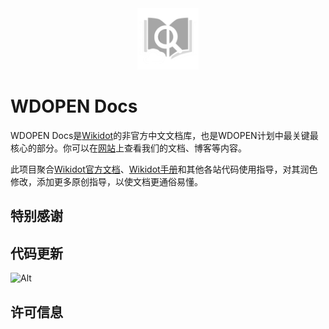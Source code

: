 <div align="center" width="100%">
    <img src="./static/img/logo_dark.png" width="98" alt="" />
</div>

# WDOPEN Docs
WDOPEN Docs是[Wikidot](https://www.wikidot.com/)的非官方中文文档库，也是WDOPEN计划中最关键最核心的部分。你可以在[网站](https:/wdopen.xyz/)上查看我们的文档、博客等内容。

此项目聚合[Wikidot官方文档](https://www.wikidot.com/doc)、[Wikidot手册](http://handbook.wikidot.com/)和其他各站代码使用指导，对其润色修改，添加更多原创指导，以使文档更通俗易懂。

## 特别感谢


## 代码更新
![Alt](https://repobeats.axiom.co/api/embed/2b96ee0484f6b1b020038c6b8478cbe450af72d7.svg "Repobeats analytics image")

## 许可信息


